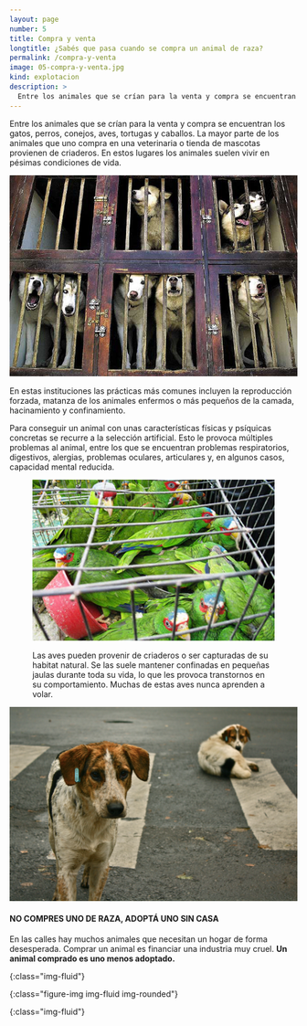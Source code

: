 ```yaml
---
layout: page
number: 5
title: Compra y venta
longtitle: ¿Sabés que pasa cuando se compra un animal de raza?
permalink: /compra-y-venta
image: 05-compra-y-venta.jpg
kind: explotacion
description: >
  Entre los animales que se crían para la venta y compra se encuentran los gatos, perros, conejos, aves, tortugas y caballos. La mayor parte de los animales que uno compra en una veterinaria o tienda de mascotas provienen de criaderos. En estos lugares los animales suelen vivir en pésimas condiciones de vida.
---
```


<div class="row">
<div class="col-md-6" markdown="1">

Entre los animales que se crían para la venta y compra se encuentran los gatos, perros, conejos, aves, tortugas y caballos. La mayor parte de los animales que uno compra en una veterinaria o tienda de mascotas provienen de criaderos. En estos lugares los animales suelen vivir en pésimas condiciones de vida.

![dogs]

En estas instituciones las prácticas más comunes incluyen la reproducción forzada, matanza de los animales enfermos o más pequeños de la camada, hacinamiento y confinamiento.
 
Para conseguir un animal con unas características físicas y psíquicas concretas se recurre a la selección artificial. Esto le provoca múltiples problemas al animal, entre los que se encuentran problemas respiratorios, digestivos, alergias, problemas oculares, articulares y, en algunos casos, capacidad mental reducida.

</div>

<div class="col-md-6" markdown="1">

<figure class="figure" markdown="1">

  ![aves]

  <figcaption class="figure-caption">Las aves pueden provenir de criaderos o ser capturadas de su habitat natural. Se las suele mantener confinadas en pequeñas jaulas durante toda su vida, lo que les provoca transtornos en su comportamiento. Muchas de estas aves nunca aprenden a volar.</figcaption>

</figure>

![adopta]

#### NO COMPRES UNO DE RAZA, ADOPTÁ UNO SIN CASA

En las calles hay muchos animales que necesitan un hogar de forma desesperada. Comprar un animal es financiar una industria muy cruel. **Un animal comprado es uno menos adoptado.**

</div>
</div>



[dogs]: images/05-dogs.jpeg
{:class="img-fluid"}

[aves]: images/05-loros.jpeg
{:class="figure-img img-fluid img-rounded"}

[adopta]: images/05-adopta.jpeg
{:class="img-fluid"}